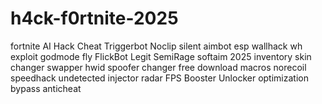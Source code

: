 # h4ck-f0rtnite-2025
fortnite AI Hack Cheat Triggerbot Noclip silent aimbot esp wallhack wh exploit godmode fly FlickBot Legit SemiRage softaim 2025 inventory skin changer swapper hwid spoofer changer free download macros norecoil speedhack undetected injector radar FPS Booster Unlocker optimization bypass anticheat
